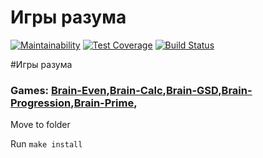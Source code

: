 # Игры разума

[![Maintainability](https://api.codeclimate.com/v1/badges/2213a836e58bd57845a8/maintainability)](https://codeclimate.com/github/Lev93/frontend-project-lvl1/maintainability)
[![Test Coverage](https://api.codeclimate.com/v1/badges/2213a836e58bd57845a8/test_coverage)](https://codeclimate.com/github/Lev93/frontend-project-lvl1/test_coverage)
[![Build Status](https://travis-ci.org/Lev93/frontend-project-lvl1.svg?branch=master)](https://travis-ci.org/Lev93/frontend-project-lvl1)


#Игры разума
### Games: [Brain-Even](https://asciinema.org/a/SIbKOCMldaEGG9uY30esyxhph),[Brain-Calc](https://asciinema.org/a/dYpyhdQMdqLUxA1vlqORIE33z),[Brain-GSD](https://asciinema.org/a/IMUbL83iw7Sxiuq0pg8S1GoD1),[Brain-Progression](https://asciinema.org/a/bCDy6u39F1pBSEjtmnjgkfC1P),[Brain-Prime](https://asciinema.org/a/H3cHEcvx46f6fGJQ8kpXtIfVi),

Move to folder

Run `make install`